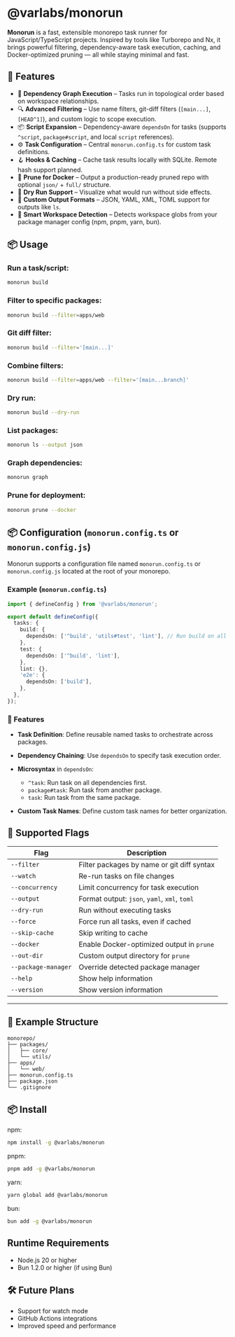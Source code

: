 # @varlabs/monorun

**Monorun** is a fast, extensible monorepo task runner for JavaScript/TypeScript projects. Inspired by tools like Turborepo and Nx, it brings powerful filtering, dependency-aware task execution, caching, and Docker-optimized pruning — all while staying minimal and fast.

## 🚀 Features

- 🧠 **Dependency Graph Execution** – Tasks run in topological order based on workspace relationships.
- 🔍 **Advanced Filtering** – Use name filters, git-diff filters (`[main...]`, `[HEAD^1]`), and custom logic to scope execution.
- 📦 **Script Expansion** – Dependency-aware `dependsOn` for tasks (supports `^script`, `package#script`, and local `script` references).
- ⚙️ **Task Configuration** – Central `monorun.config.ts` for custom task definitions.
- 🪝 **Hooks & Caching** – Cache task results locally with SQLite. Remote hash support planned.
- 🐳 **Prune for Docker** – Output a production-ready pruned repo with optional `json/` + `full/` structure.
- 🧪 **Dry Run Support** – Visualize what would run without side effects.
- 🧩 **Custom Output Formats** – JSON, YAML, XML, TOML support for outputs like `ls`.
- 📁 **Smart Workspace Detection** – Detects workspace globs from your package manager config (npm, pnpm, yarn, bun).

## 📦 Usage

### Run a task/script:
```bash
monorun build
```

### Filter to specific packages:
```bash
monorun build --filter=apps/web
```

### Git diff filter:
```bash
monorun build --filter='[main...]'
```

### Combine filters:
```bash
monorun build --filter=apps/web --filter='[main...branch]'
```

### Dry run:
```bash
monorun build --dry-run
```

### List packages:
```bash
monorun ls --output json
```

### Graph dependencies:
```bash
monorun graph
```

### Prune for deployment:
```bash
monorun prune --docker
```

## 📦 Configuration (`monorun.config.ts` or `monorun.config.js`)

Monorun supports a configuration file named `monorun.config.ts` or `monorun.config.js` located at the root of your monorepo.

### Example (`monorun.config.ts`)

```ts
import { defineConfig } from '@varlabs/monorun';

export default defineConfig({
  tasks: {
    build: {
      dependsOn: ['^build', 'utils#test', 'lint'], // Run build on all dependencies first, test from utils package, and lint current package
    },
    test: {
      dependsOn: ['^build', 'lint'],
    },
    lint: {},
    'e2e': {
      dependsOn: ['build'],
    },
  },
});
```

### 🔧 Features

* **Task Definition**: Define reusable named tasks to orchestrate across packages.
* **Dependency Chaining**: Use `dependsOn` to specify task execution order.
* **Microsyntax** in `dependsOn`:

  * `^task`: Run task on all dependencies first.
  * `package#task`: Run task from another package.
  * `task`: Run task from the same package.

* **Custom Task Names**: Define custom task names for better organization.

## 🧪 Supported Flags

| Flag              | Description                                   |
|-------------------|-----------------------------------------------|
| `--filter`        | Filter packages by name or git diff syntax    |
| `--watch`         | Re-run tasks on file changes                  |
| `--concurrency`   | Limit concurrency for task execution          |
| `--output`        | Format output: `json`, `yaml`, `xml`, `toml`  |
| `--dry-run`       | Run without executing tasks                   |
| `--force`         | Force run all tasks, even if cached           |
| `--skip-cache`    | Skip writing to cache                         |
| `--docker`        | Enable Docker-optimized output in `prune`     |
| `--out-dir`       | Custom output directory for `prune`           |
| `--package-manager` | Override detected package manager           |
| `--help`          | Show help information                         |
| `--version`       | Show version information                      |

---

## 📁 Example Structure

```
monorepo/
├── packages/
│   ├── core/
│   └── utils/
├── apps/
│   └── web/
├── monorun.config.ts
├── package.json
└── .gitignore
```

## 📦 Install

npm:
```bash
npm install -g @varlabs/monorun
```

pnpm:
```bash
pnpm add -g @varlabs/monorun
```

yarn:
```bash
yarn global add @varlabs/monorun
```

bun:
```bash
bun add -g @varlabs/monorun
```

## Runtime Requirements
- Node.js 20 or higher
- Bun 1.2.0 or higher (if using Bun)

## 🛠️ Future Plans

- Support for watch mode
- GitHub Actions integrations
- Improved speed and performance
